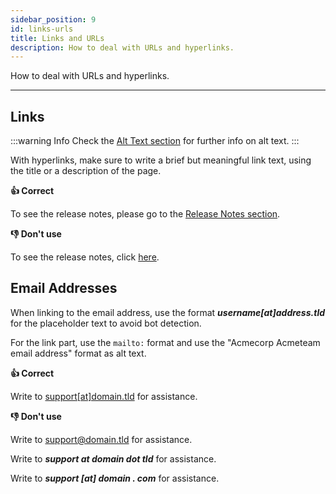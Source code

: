 ```yaml
---
sidebar_position: 9
id: links-urls
title: Links and URLs
description: How to deal with URLs and hyperlinks.
---
```


How to deal with URLs and hyperlinks.

---

## Links

:::warning Info
Check the [Alt Text section](./alt-text.md "Alt text section") for further info on alt text.
:::

With hyperlinks, make sure to write a brief but meaningful link text, using the title or a description of the page.

<!-- markdown-link-check-disable -->

**:thumbsup: Correct**

To see the release notes, please go to the [Release Notes section](https://link.com "Release Notes Section").

**:thumbsdown: Don't use**

To see the release notes, click [here](https://link.com "Release Notes Section").

<!-- markdown-link-check-enable -->

## Email Addresses

When linking to the email address, use the format ***username[at]address.tld*** for the placeholder text to avoid bot detection.

For the link part, use the `mailto:` format and use the "Acmecorp Acmeteam email address" format as alt text.

**:thumbsup: Correct**

Write to [support\[at\]domain.tld](mailto:support@domain.tld "Acmecorp Support Team email address") for assistance.

**:thumbsdown: Don't use**

Write to [support@domain.tld](mailto:support@domain.tld "Acmecorp Support Team email address") for assistance.

Write to ***support at domain dot tld*** for assistance.

Write to ***support [at] domain . com*** for assistance.
